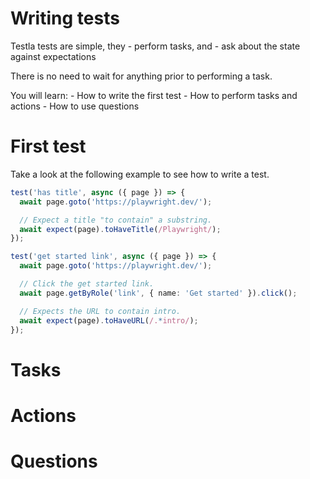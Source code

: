 # Writing tests

Testla tests are simple, they
    - perform tasks, and
    - ask about the state against expectations

There is no need to wait for anything prior to performing a task. 

You will learn:
    - How to write the first test
    - How to perform tasks and actions
    - How to use questions

# First test
Take a look at the following example to see how to write a test. 

```ts
test('has title', async ({ page }) => {
  await page.goto('https://playwright.dev/');

  // Expect a title "to contain" a substring.
  await expect(page).toHaveTitle(/Playwright/);
});

test('get started link', async ({ page }) => {
  await page.goto('https://playwright.dev/');

  // Click the get started link.
  await page.getByRole('link', { name: 'Get started' }).click();

  // Expects the URL to contain intro.
  await expect(page).toHaveURL(/.*intro/);
});
```
# Tasks


# Actions
## 

# Questions
